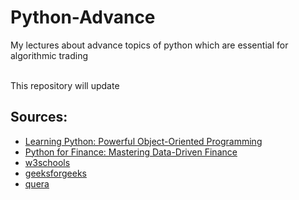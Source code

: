 # Python-Advance

My lectures about advance topics of python which are essential for algorithmic trading

<br>This repository will update</br>

## Sources:
* <a href="https://www.amazon.com/Learning-Python-5th-Mark-Lutz/dp/1449355730"> Learning Python: Powerful Object-Oriented Programming</a>
* <a href="https://www.amazon.com/Python-Finance-Mastering-Data-Driven/dp/1492024333"> Python for Finance: Mastering Data-Driven Finance</a>
* <a href="https://www.w3schools.com/"> w3schools</a>
* <a href="https://www.geeksforgeeks.org/">geeksforgeeks</a>
* <a href="https://quera.org/">quera</a>
